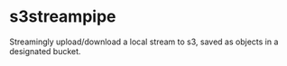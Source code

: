 s3streampipe
============

Streamingly upload/download a local stream to s3, saved as objects in a designated bucket.
